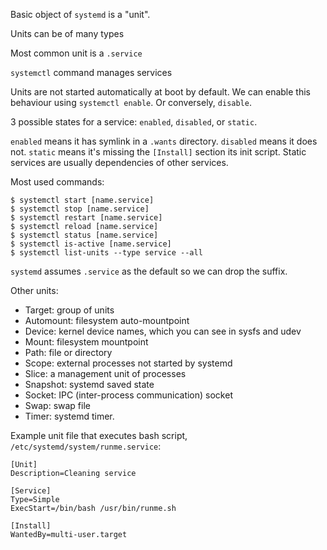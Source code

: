 Basic object of `systemd` is a "unit".

Units can be of many types

Most common unit is a `.service`

`systemctl` command manages services

Units are not started automatically at boot by default.
We can enable this behaviour using `systemctl enable`.
Or conversely, `disable`.

3 possible states for a service: `enabled`, `disabled`, or `static`.

`enabled` means it has symlink in a `.wants` directory.
`disabled` means it does not.
`static` means it's missing the `[Install]` section its init script. Static services are usually dependencies of other services.

Most used commands:
```
$ systemctl start [name.service]
$ systemctl stop [name.service]
$ systemctl restart [name.service]
$ systemctl reload [name.service]
$ systemctl status [name.service]
$ systemctl is-active [name.service]
$ systemctl list-units --type service --all
```
`systemd` assumes `.service` as the default so we can drop the suffix.

Other units:

* Target: group of units
* Automount: filesystem auto-mountpoint
* Device: kernel device names, which you can see in sysfs and udev
* Mount: filesystem mountpoint
* Path: file or directory
* Scope: external processes not started by systemd
* Slice: a management unit of processes
* Snapshot: systemd saved state
* Socket: IPC (inter-process communication) socket
* Swap: swap file
* Timer: systemd timer.

Example unit file that executes bash script, `/etc/systemd/system/runme.service`:
```
[Unit]
Description=Cleaning service

[Service]
Type=Simple
ExecStart=/bin/bash /usr/bin/runme.sh

[Install]
WantedBy=multi-user.target
```


